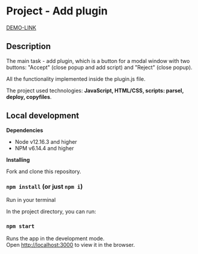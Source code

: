 # Project - Add plugin

[DEMO-LINK](https://AlinaKostiuk21.github.io/project_plugin)

## Description

The main task - add plugin, which is a button for a modal window with two buttons: "Accept" (close popup and add script) and "Reject" (close popup).

All the functionality implemented inside the plugin.js file. 

The project used technologies: **JavaScript, HTML/CSS, scripts: parsel, deploy, copyfiles**.

## Local development

**Dependencies**
- Node v12.16.3 and higher
- NPM v6.14.4 and higher

**Installing**

Fork and clone this repository.

### `npm install` (or just `npm i`)
Run in your terminal

In the project directory, you can run:

### `npm start`

Runs the app in the development mode.\
Open [http://localhost:3000](http://localhost:3000) to view it in the browser.
